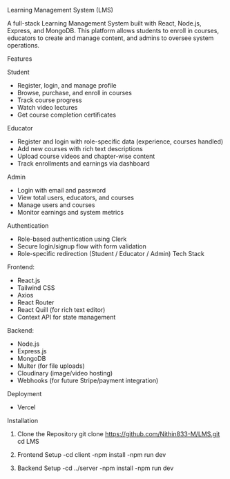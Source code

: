 Learning Management System (LMS)

A full-stack Learning Management System built with React, Node.js, Express, and MongoDB. This platform allows students to enroll in courses, educators to create and manage content, and admins to oversee system operations.

Features

 Student
- Register, login, and manage profile
- Browse, purchase, and enroll in courses
- Track course progress
- Watch video lectures
- Get course completion certificates

Educator
- Register and login with role-specific data (experience, courses handled)
- Add new courses with rich text descriptions
- Upload course videos and chapter-wise content
- Track enrollments and earnings via dashboard

Admin
- Login with email and password
- View total users, educators, and courses
- Manage users and courses
- Monitor earnings and system metrics

 Authentication
- Role-based authentication using Clerk 
- Secure login/signup flow with form validation
- Role-specific redirection (Student / Educator / Admin)
Tech Stack

Frontend:
- React.js
- Tailwind CSS
- Axios
- React Router
- React Quill (for rich text editor)
- Context API for state management

Backend:
- Node.js
- Express.js
- MongoDB
- Multer (for file uploads)
- Cloudinary (image/video hosting)
- Webhooks (for future Stripe/payment integration)

Deployment
- Vercel 

Installation

1. Clone the Repository
git clone https://github.com/Nithin833-M/LMS.git
cd LMS

2. Frontend Setup
-cd client
-npm install
-npm run dev

3. Backend Setup
-cd ../server
-npm install
-npm run dev
